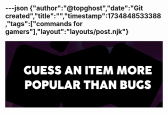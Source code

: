 ---json
{"author":"@topghost","date":"Git created","title":"","timestamp":1734848533388,"tags":["commands for gamers"],"layout":"layouts/post.njk"}
---

![21 07 47 14 PM (The_Jackbox_Survey_Scramble).png](/attachments/2024/12/22/21%2007%2047%2014%20PM%20(The_Jackbox_Survey_Scramble).png)
